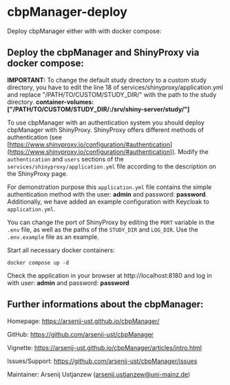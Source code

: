 # cbpManager-deploy

Deploy cbpManager either with with docker compose:

## Deploy the cbpManager and ShinyProxy via docker compose:

**IMPORTANT:** To change the default study directory to a custom study directory, you have to edit the line 18 of services/shinyproxy/application.yml and replace "/PATH/TO/CUSTOM/STUDY_DIR/" with the path to the study directory.
**container-volumes: ["/PATH/TO/CUSTOM/STUDY_DIR/:/srv/shiny-server/study/"]**

To use cbpManager with an authentication system you should deploy cbpManager with ShinyProxy. ShinyProxy offers different methods of authentication (see [https://www.shinyproxy.io/configuration/#authentication](https://www.shinyproxy.io/configuration/#authentication)).
Modify the `authentication` and `users` sections of the `services/shinyproxy/application.yml` file according to the description on the ShinyProxy page. 

For demonstration purpose this `application.yml` file contains the simple authentication method with the user: **admin** and password: **password**. Additionally, we have added an example configuration with Keycloak to `application.yml`. 

You can change the port of ShinyProxy by editing the `PORT` variable in the `.env` file, as well as the paths of the `STUDY_DIR` and `LOG_DIR`. Use the `.env.example` file as an example.

Start all necessary docker containers:

`docker compose up -d`

Check the application in your browser at http://localhost:8180 and log in with user: **admin** and password: **password**

## Further informations about the cbpManager:

Homepage: 		https://arsenij-ust.github.io/cbpManager/

GitHub:			https://github.com/arsenij-ust/cbpManager

Vignette:		https://arsenij-ust.github.io/cbpManager/articles/intro.html

Issues/Support:	https://github.com/arsenij-ust/cbpManager/issues

Maintainer: 	Arsenij Ustjanzew (arsenij.ustjanzew@uni-mainz.de)


